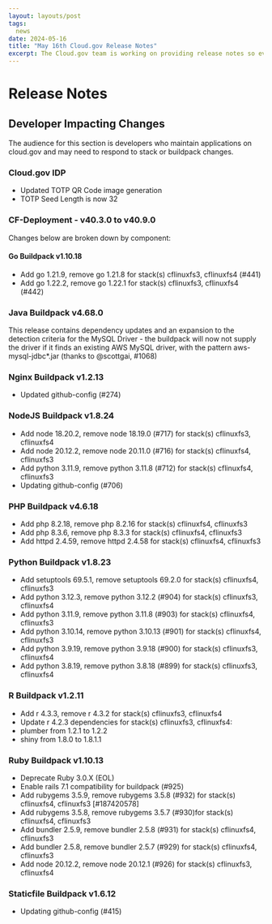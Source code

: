 ```yaml
---
layout: layouts/post
tags:
  news
date: 2024-05-16
title: "May 16th Cloud.gov Release Notes"
excerpt: The Cloud.gov team is working on providing release notes so everyone can see new features and updates.
---
```


# Release Notes

## Developer Impacting Changes

The audience for this section is developers who maintain applications on cloud.gov and may need to respond to stack or buildpack changes.

###  Cloud.gov IDP
* Updated TOTP QR Code image generation
* TOTP Seed Length is now 32

### CF-Deployment - v40.3.0 to v40.9.0

Changes below are broken down by component:


#### Go Buildpack v1.10.18

* Add go 1.21.9, remove go 1.21.8 for stack(s) cflinuxfs3, cflinuxfs4 (#441)
* Add go 1.22.2, remove go 1.22.1 for stack(s) cflinuxfs3, cflinuxfs4 (#442)


### Java Buildpack v4.68.0

This release contains dependency updates and an expansion to the detection criteria for the MySQL Driver - the buildpack will now not supply the driver if it finds an existing AWS MySQL driver, with the pattern aws-mysql-jdbc*.jar (thanks to @scottgai, #1068)

### Nginx Buildpack v1.2.13

* Updated github-config (#274)

### NodeJS Buildpack v1.8.24

* Add node 18.20.2, remove node 18.19.0 (#717) for stack(s) cflinuxfs3, cflinuxfs4
* Add node 20.12.2, remove node 20.11.0 (#716) for stack(s) cflinuxfs4, cflinuxfs3
* Add python 3.11.9, remove python 3.11.8 (#712) for stack(s) cflinuxfs4, cflinuxfs3
* Updating github-config (#706)

### PHP Buildpack v4.6.18

* Add php 8.2.18, remove php 8.2.16 for stack(s) cflinuxfs4, cflinuxfs3
* Add php 8.3.6, remove php 8.3.3 for stack(s) cflinuxfs4, cflinuxfs3
* Add httpd 2.4.59, remove httpd 2.4.58 for stack(s) cflinuxfs4, cflinuxfs3

### Python Buildpack v1.8.23

* Add setuptools 69.5.1, remove setuptools 69.2.0 for stack(s) cflinuxfs4, cflinuxfs3
* Add python 3.12.3, remove python 3.12.2 (#904) for stack(s) cflinuxfs3, cflinuxfs4
* Add python 3.11.9, remove python 3.11.8 (#903) for stack(s) cflinuxfs4, cflinuxfs3
* Add python 3.10.14, remove python 3.10.13 (#901) for stack(s) cflinuxfs4, cflinuxfs3
* Add python 3.9.19, remove python 3.9.18 (#900) for stack(s) cflinuxfs3, cflinuxfs4
* Add python 3.8.19, remove python 3.8.18 (#899) for stack(s) cflinuxfs3, cflinuxfs4

### R Buildpack v1.2.11

* Add r 4.3.3, remove r 4.3.2 for stack(s) cflinuxfs3, cflinuxfs4
* Update r 4.2.3 dependencies for stack(s) cflinuxfs3, cflinuxfs4:
* plumber from 1.2.1 to 1.2.2
* shiny from 1.8.0 to 1.8.1.1

### Ruby Buildpack v1.10.13

* Deprecate Ruby 3.0.X (EOL)
* Enable rails 7.1 compatibility for buildpack (#925)
* Add rubygems 3.5.9, remove rubygems 3.5.8 (#932) for stack(s) cflinuxfs4, cflinuxfs3 [#187420578]
* Add rubygems 3.5.8, remove rubygems 3.5.7 (#930)for stack(s) cflinuxfs4, cflinuxfs3
* Add bundler 2.5.9, remove bundler 2.5.8 (#931) for stack(s) cflinuxfs4, cflinuxfs3
* Add bundler 2.5.8, remove bundler 2.5.7 (#929) for stack(s) cflinuxfs4, cflinuxfs3
* Add node 20.12.2, remove node 20.12.1 (#926) for stack(s) cflinuxfs3, cflinuxfs4

### Staticfile Buildpack v1.6.12
* Updating github-config (#415)
